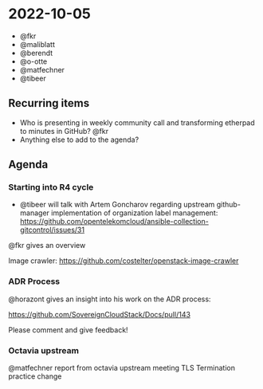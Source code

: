 # 2022-10-05
* @fkr
* @maliblatt
* @berendt
* @o-otte
* @matfechner
* @tibeer

## Recurring items
* Who is presenting in weekly community call and transforming etherpad to minutes in GitHub?
   @fkr
* Anything else to add to the agenda?

## Agenda

### Starting into R4 cycle

- @tibeer will talk with Artem Goncharov regarding upstream github-manager implementation of organization label management: https://github.com/opentelekomcloud/ansible-collection-gitcontrol/issues/31

@fkr gives an overview

Image crawler:
https://github.com/costelter/openstack-image-crawler 

### ADR Process

@horazont gives an insight into his work on the ADR process:

https://github.com/SovereignCloudStack/Docs/pull/143

Please comment and give feedback!

### Octavia upstream

@matfechner report from octavia upstream meeting
 TLS Termination practice change 
